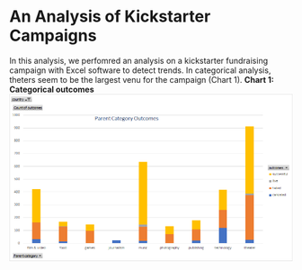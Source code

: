 # An Analysis of Kickstarter Campaigns
In this analysis, we perfomred an analysis on a kickstarter fundraising campaign with Excel software to detect trends.
In categorical analysis, theters seem to be the largest venu for the campaign (Chart 1).
**Chart 1: Categorical outcomes**
![1- Parent category outcome_BHashemi](https://github.com/BHashemi2021/kickstarter-analysis-/blob/main/1-%20Parent%20category%20outcome_BHashemi.png)
